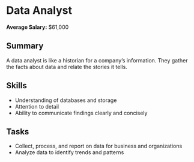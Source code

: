 # Data Analyst

**Average Salary:** $61,000

## Summary
A data analyst is like a historian for a company’s information. They gather the facts about data and relate the stories it tells.

## Skills
- Understanding of databases and storage
- Attention to detail
- Ability to communicate findings clearly and concisely

## Tasks
- Collect, process, and report on data for business and organizations
- Analyze data to identify trends and patterns
